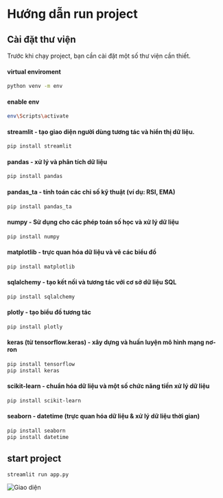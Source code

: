 # Hướng dẫn run project

## Cài đặt thư viện

Trước khi chạy project, bạn cần cài đặt một số thư viện cần thiết.
#### virtual enviroment
```bash
python venv -m env
```

#### enable env
```bash
env\Scripts\activate
```
#### streamlit - tạo giao diện người dùng tương tác và hiển thị dữ liệu.
```bash
pip install streamlit
```

#### pandas - xử lý và phân tích dữ liệu 
```bash
pip install pandas
```

#### pandas_ta - tính toán các chỉ số kỹ thuật (ví dụ: RSI, EMA)
```bash
pip install pandas_ta
```

#### numpy - Sử dụng cho các phép toán số học và xử lý dữ liệu
```bash
pip install numpy
```

#### matplotlib - trực quan hóa dữ liệu và vẽ các biểu đồ
```bash
pip install matplotlib
```

#### sqlalchemy - tạo kết nối và tương tác với cơ sở dữ liệu SQL
```bash
pip install sqlalchemy
```

#### plotly - tạo biểu đồ tương tác
```bash
pip install plotly
```

#### keras (từ tensorflow.keras)  - xây dựng và huấn luyện mô hình mạng nơ-ron
```bash
pip install tensorflow 
pip install keras 
```

#### scikit-learn - chuẩn hóa dữ liệu và một số chức năng tiền xử lý dữ liệu
```bash
pip install scikit-learn 
```

#### seaborn - datetime (trực quan hóa dữ liệu & xử lý dữ liệu thời gian)
```bash
pip install seaborn
pip install datetime 
```

## start project
```bash
streamlit run app.py
```
![Giao diện](đường_dẫn_đến_ảnh)

